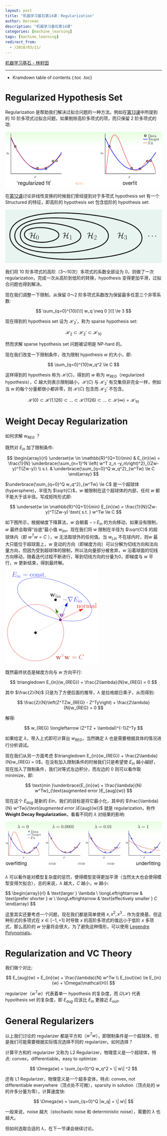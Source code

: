 ```yaml
---
layout: post
title: "机器学习基石第14课：Regularization"
author: Dervean
description: "机器学习基石第14课"
categories: [machine_learning]
tags: [machine_learning]
redirect_from:
  - /2018/03/11/
---
```


[机器学习基石 - 林轩田](https://www.csie.ntu.edu.tw/~htlin/course/mlfound17fall/)

---

* Kramdown table of contents
{:toc .toc}

# Regularized Hypothesis Set

Regularization 是帮助我们解决过拟合问题的一种方法。例如在[第13课](https://dervean.github.io/blog/2018/03/11/ML-foundations-13-hazard-of-overfitting/)中所提到的 10 阶多项式过拟合问题，如果剔除高阶多项式的项，而只保留 2 阶多项式的项:

![regularization-1](/images/machine-learning-foundations/regularization-1.png "只保留 2 阶多项式的项")

在[第12课](https://dervean.github.io/blog/2018/03/06/ML-foundations-12-nonlinear-transformation/)讨论非线性变换的时候我们曾经提到对于多项式 hypothesis set 有一个 Structured 的特征，即高阶的 hypothesis set 包含低阶的 hypothesis set:

![regularization-2](/images/machine-learning-foundations/regularization-2.png "Structured Hypothesis Sets")

我们将 10 阶多项式的高阶（3～10次）多项式的系数全部设为 0，则做了一次 regularization，完成一次从高阶到低阶的转换，hypothesis 变得更加平滑，过拟合问题也得到解决。

现在我们调整一下限制，从保留 0～2 阶多项式系数改为保留最多任意三个非零系数:

$$
\sum_{q=0}^{10}[\![ w_q \neq 0 ]\!] \le 3
$$

现在得到的 hypothesis set 设为 $\mathcal{H}_2'$，称为 sparse hypothesis set:

$$
\mathcal{H}_2 \subset \mathcal{H}_2' \subset \mathcal{H}_{10} 
$$

然而求解 sparse hypothesis set 问题被证明是 NP-hard 的。

现在我们改变一下限制条件，改为限制 hypothesis $w$ 的大小，即:

$$
\sum_{q=0}^{10}w_q^2 \le C
$$

这样得到的 hypothesis 称为 $\mathcal{H}(C)$，得到的 $w$ 称为 $w_{REG}$（regularized hypothesis），$C$ 越大则表示限制越小，$\mathcal{H}(C)$ 与 $\mathcal{H}_2'$ 有交集但非完全一样，例如当 $w$ 的每个分量都很小都非零，则 $\mathcal{H}(C)$ 包含而 $\mathcal{H}_2'$ 不包含。

$$
\mathcal{H}(0) \subset \mathcal{H}(1.126) \subset ... \subset \mathcal{H}(1126) \subset ... \subset \mathcal{H}(\infty) = \mathcal{H}_{10}
$$

# Weight Decay Regularization 

如何求解 $w_{REG}$ ？

既然对 $E_{in}$ 加了限制条件:

$$
\begin{array}{rl}
\underset{w \in \mathbb{R}^{Q+1}}{min} & E_{in}(w) = \frac{1}{N} \underbrace{\sum_{n=1}^N \left( w^T z_n -y_n\right)^2}_{(Zw-y)^T(Zw-y)} \\
s.t. & \underbrace{\sum_{q=0}^Q w_q^2}_{w^Tw} \le C
\end{array}
$$

$\underbrace{\sum_{q=0}^Q w_q^2}_{w^Tw} \le C$ 是一个超球体(hypersphere)，半径为 $\sqrt{C}$，$w$ 被限制在这个超球体的内部，任何 $w$ 都不能大于该半径。写成矩阵形式即:

$$
\underset{w \in \mathbb{R}^{Q+1}}{min} E_{in}(w) = \frac{1}{N}(Zw-y)^T(Zw-y) \text{ s.t. } w^Tw \le C
$$

如下图所示，根据梯度下降算法，$w$ 会朝着 $−\triangledown E_{in}$ 的方向移动，如果没有限制，$w$ 最终会取得“谷底”最小值 $w_{lin}$。现在我们将 $w$ 限制在半径为 $\sqrt{C}$ 的超球体内（即 $w^Tw = C$ ），$w$ 无法取球外的任何值。当 $w_{Lin}$ 不在球内时，则$w$ 最大只能位于超球面上，$w$ 变动的方向（即梯度方向）可以分解为切线方向和法向量方向，但因为受到超球体的限制，所以法向量部分被舍弃，$w$ 沿着球面的切线方向移动，随着迭代过程不断进行，等到切线方向的分量为0，即梯度与 $w$ 平行，$w$ 更新结束，得到最终解。

![regularization-3](/images/machine-learning-foundations/regularization-3.png "梯度下降，但受到超球面的限制")

既然最终状态是梯度方向与 $w$ 方向平行:

$$
\triangledown E_{in}(w_{REG}) + \frac{2\lambda}{N}w_{REG} = 0 
$$

其中 $\frac{2}{N}$ 只是为了方便后面的推导，$\lambda$ 是拉格朗日乘子，从而得到:

$$
\frac{2}{N}\left(Z^TZw_{REG} - Z^Ty\right) + \frac{2\lambda}{N}w_{REG} = 0
$$

解得:

$$
w_{REG} \longleftarrow (Z^TZ + \lambdaI)^{-1}Z^Ty
$$

如果给定 $\lambda$，带入上式即可计算出 $w_{REG}$，当然确定 $\lambda$ 也是需要根据具体的情况进行分析调试。

现在我们从另一方面考虑 $\triangledown E_{in}(w_{REG}) + \frac{2\lambda}{N}w_{REG} = 0$，在没有加入限制条件的时候我们只是希望使 $E_{in}$ 越小越好，现在加入了限制条件，我们对等式左边积分，而左边的 0 则可以看作取 minimize，即:

$$
\text{min }\underbrace{E_{in}(w) + \frac{\lambda}{N} w^Tw}_{\text{augmented error }E_{aug}(w)}
$$

现在这个 $E_{aug}$ 是新的 $E{in}$，我们的目标是将它最小化，其中的 $\frac{\lambda}{N} w^Tw}_{\text{augmented error }E_{aug}(w)}$ 就是 regularization，称作 **Weight Decay Regularization**，看看不同的 $\lambda$ 对结果的影响:

![regularization-4](/images/machine-learning-foundations/regularization-4.png "results")

$\lambda$ 可以看作是对模型复杂度的惩罚，使得模型变得更加平滑（当然太大也会使得模型变得欠拟合），总的来说，$\lambda$ 越大，$C$ 越小，$w$ 越小:

$$
\begin{array}{rl}
& \text{larger } \lambda \\
\longLeftrightarrow & \text{prefer shorter } $w$ \\
\longLeftrightarrow & \text{effectively smaller } $C$
\end{array}
$$

这里其实还要考虑一个问题，现在我们都是简单使用 $x,x^2,x^3...$ 作为变换基，但这种形式的多项式在 $x\in{[-1,+1]}$ 时导致 $x$ 的高阶多项式的值远小于低阶 $x$ 多项式，那么高阶的 $w$ 分量将会很大，为了避免这种情形，可以使用 [Legendre Polynomials](https://en.wikipedia.org/wiki/Legendre_polynomials)。

# Regularization and VC Theory

我们做个对比:

$$
E_{aug}(w) = E_{in}(w) + \frac{\lambda}{N} w^Tw \\
E_{out}(w) \le E_{in}(w) + \Omega(\mathcal{H}) 
$$

regularizer（$w^Tw$）代表着单一 hypothesis 的复杂度，而 $\Omega(\mathcal{H})$ 代表 hypothesis set 的复杂度，即 $E_{aug}$ 应该比 $E_{in}$ 更接近 $E_{out}$。

# General Regularizers

以上我们讨论的 regularizer 都是平方和（$w^Tw$），即限制条件是一个超球体，但是我们可能需要根据实际情况选择不同的 regularizer。如何选择？

计算平方和的 regularizer 又称为 L2 Regularizer，物理意义是一个超球体，特点: convex，differentiable，easy to optimize:

$$
\Omega(w) = \sum_{q=0}^Q w_q^2 = \| w\| ^2
$$

还有 L1 Regularizer，物理意义是一个超多变体，特点: convex, not differentiable everywhere（顶点处不可微），sparsity in solution（顶点处的 $w$ 的许多分量为零），计算速度快:

$$
\Omega(w) = \sum_{q=0}^Q |w_q| = \| w\| 
$$

一般来说，noise 越大（stochastic noise 和 deterministic noise），需要的 $\lambda$ 也越大。

但如何选取合适的 $\lambda$，在下一节课会继续讨论。









